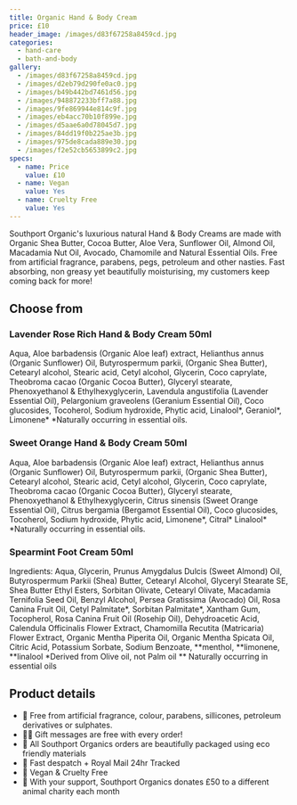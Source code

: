```yaml
---
title: Organic Hand & Body Cream
price: £10
header_image: /images/d83f67258a8459cd.jpg
categories:
  - hand-care
  - bath-and-body
gallery:
  - /images/d83f67258a8459cd.jpg
  - /images/d2eb79d290fe0ac0.jpg
  - /images/b49b442bd7461d56.jpg
  - /images/948872233bff7a88.jpg
  - /images/9fe869944e814c9f.jpg
  - /images/eb4acc70b10f899e.jpg
  - /images/d5aae6a0d78045d7.jpg
  - /images/84dd19f0b225ae3b.jpg
  - /images/975de8cada889e30.jpg
  - /images/f2e52cb5653899c2.jpg
specs:
  - name: Price
    value: £10
  - name: Vegan
    value: Yes
  - name: Cruelty Free
    value: Yes
---
```


Southport Organic's luxurious natural Hand & Body Creams are made with Organic Shea Butter, Cocoa Butter, Aloe Vera, Sunflower Oil, Almond Oil, Macadamia Nut Oil, Avocado, Chamomile and Natural Essential Oils. Free from artificial fragrance, parabens, pegs, petroleum and other nasties. Fast absorbing, non greasy yet beautifully moisturising, my customers keep coming back for more!

## Choose from

### Lavender Rose Rich Hand & Body Cream 50ml

Aqua, Aloe barbadensis (Organic Aloe leaf) extract, Helianthus annus (Organic Sunflower) Oil, Butyrospermum parkii, (Organic Shea Butter), Cetearyl alcohol, Stearic acid, Cetyl alcohol, Glycerin, Coco caprylate, Theobroma cacao (Organic Cocoa Butter), Glyceryl stearate, Phenoxyethanol & Ethylhexyglycerin, Lavendula angustifolia (Lavender Essential Oil), Pelargonium graveolens (Geranium Essential Oil), Coco glucosides, Tocoherol, Sodium hydroxide, Phytic acid, Linalool*, Geraniol*, Limonene\* \*Naturally occurring in essential oils.

### Sweet Orange Hand & Body Cream 50ml

Aqua, Aloe barbadensis (Organic Aloe leaf) extract, Helianthus annus (Organic Sunflower) Oil, Butyrospermum parkii, (Organic Shea Butter), Cetearyl alcohol, Stearic acid, Cetyl alcohol, Glycerin, Coco caprylate, Theobroma cacao (Organic Cocoa Butter), Glyceryl stearate, Phenoxyethanol & Ethylhexyglycerin, Citrus sinensis (Sweet Orange Essential Oil), Citrus bergamia (Bergamot Essential Oil), Coco glucosides, Tocoherol, Sodium hydroxide, Phytic acid, Limonene*, Citral* Linalool\* \*Naturally occurring in essential oils.

### Spearmint Foot Cream 50ml

Ingredients: Aqua, Glycerin, Prunus Amygdalus Dulcis (Sweet Almond) Oil, Butyrospermum Parkii (Shea) Butter, Cetearyl Alcohol, Glyceryl Stearate SE, Shea Butter Ethyl Esters, Sorbitan Olivate, Cetearyl Olivate, Macadamia Ternifolia Seed Oil, Benzyl Alcohol, Persea Gratissima (Avocado) Oil, Rosa Canina Fruit Oil, Cetyl Palmitate*, Sorbitan Palmitate*, Xantham Gum, Tocopherol, Rosa Canina Fruit Oil (Rosehip Oil), Dehydroacetic Acid, Calendula Officinalis Flower Extract, Chamomilla Recutita (Matricaria) Flower Extract, Organic Mentha Piperita Oil, Organic Mentha Spicata Oil, Citric Acid, Potassium Sorbate, Sodium Benzoate, **menthol, **limonene, **linalool
\*Derived from Olive oil, not Palm oil
** Naturally occurring in essential oils

## Product details

- 🍊 Free from artificial fragrance, colour, parabens, sillicones, petroleum derivatives or sulphates.
- ✍🏼 Gift messages are free with every order!
- 🌿 All Southport Organics orders are beautifully packaged using eco friendly materials
- 📮 Fast despatch + Royal Mail 24hr Tracked
- 🐰 Vegan & Cruelty Free
- 🐾 With your support, Southport Organics donates £50 to a different animal charity each month
